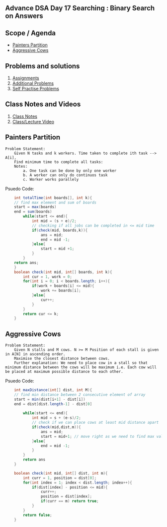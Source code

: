 ## Advance DSA Day 17 Searching : Binary Search on Answers


## Scope / Agenda
- [Painters Partition](#painters-partiton)
- [Aggressive Cows](#aggressive-cows)

## Problems and solutions

1. [Assignments]()
2. [Additional Problems]()
3. [Self Practise Problems]()

## Class Notes and Videos

1. [Class Notes](../../../class_Notes/Advance%20DSA%20Notes/17.%20Searching%20Binary%20Search%20on%20Answers.pdf)
2. [Class/Lecture Video](https://youtu.be/rYaKUzp_DuA)

## Painters Partition
    Problem Statement:
        Given N tasks and k workers. Time taken to complete ith task --> A[i],
        Find minimum time to complete all tasks:
        Notes:
            a. One task can be done by only one worker
            b. A worker can only do continuos task
            c. Worker works parallely

Psuedo Code:
    
```java
    int totalTime(int boards[], int k){
    // find max element and sum of boards
    start = max(boards)
    end = sum(boards)
        while(start <= end){
            int mid = (s + e)/2;
            // checking if all jobs can be completed in <= mid time
            if(check(mid, boards,k)){
                ans = mid;
                end = mid -1;
            }else{
                start = mid +1;
            }
        }
    return ans;
    }
    boolean check(int mid, int[] boards, int k){
        int cur = 1, work = 0;
        for(int i = 0; i < boards.length; i++){
            if(work + boards[i] <= mid){
                work += boards[i];
            }else{
                cur++;	
            }
        }
        return cur <= k;
    }
```
## Aggressive Cows
    Problem Statement:
        Given N stalls and M cows. N >= M Position of each stall is given in A[N] in ascending order. 
        Maximise the closest distance between cows.
        Further explanation: We need to place cow in a stall so that minimum distance between the cows will be maximum i.e. Each cow will be placed at maximum possible distance to each other.

Psuedo Code:
```java
    int maxDistance(int[] dist, int M){
	// find min distance between 2 consecutive element of array
	start = min(dist[i+1] - dist[i])
	end = dist[dist.length-1] - dist[0]
	
        while(start <= end){
            int mid = s + (e-s)/2;
            // check if we can place cows at least mid distance apart
            if(check(mid,dist,m)){
                ans = mid;
                start = mid+1; // move right as we need to find max value
            }else{
                end = mid -1;
            }
        }
        return ans
    }

    boolean check(int mid, int[] dist, int m){
        int curr = 1, position = dist[0];
        for(int index = 1; index < dist.length; index++){
            if(dist[index] - position <= mid){
                curr++;
                position = dist[index];
                if(curr == m) return true;
            }
        }
        return false;
    }
```
